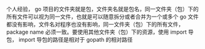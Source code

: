 个人经验， go 项目的文件夹就是包，文件夹名就是包名，同一文件夹（包）下的所有文件可以视为同一文件，也就是可以随意拆分或者合并为一个或多个 go 文件都没有影响，文件名对程序也没有影响，同一文件夹（包）下的所有文件， package name 必须一致。要使用其他文件夹（包）下的资源，使用 import 导包， import 导包的路径是相对于 gopath 的相对路径

